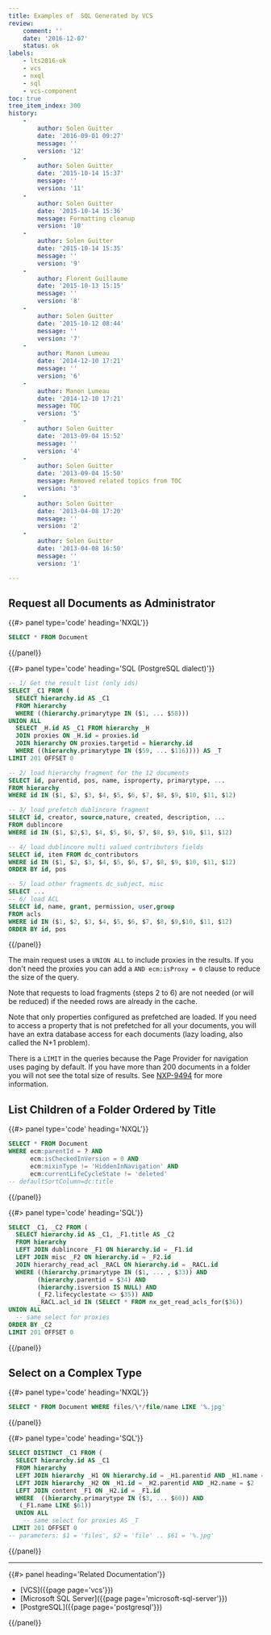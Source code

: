 ```yaml
---
title: Examples of  SQL Generated by VCS
review:
    comment: ''
    date: '2016-12-07'
    status: ok
labels:
    - lts2016-ok
    - vcs
    - nxql
    - sql
    - vcs-component
toc: true
tree_item_index: 300
history:
    -
        author: Solen Guitter
        date: '2016-09-01 09:27'
        message: ''
        version: '12'
    -
        author: Solen Guitter
        date: '2015-10-14 15:37'
        message: ''
        version: '11'
    -
        author: Solen Guitter
        date: '2015-10-14 15:36'
        message: Formatting cleanup
        version: '10'
    -
        author: Solen Guitter
        date: '2015-10-14 15:35'
        message: ''
        version: '9'
    -
        author: Florent Guillaume
        date: '2015-10-13 15:15'
        message: ''
        version: '8'
    -
        author: Solen Guitter
        date: '2015-10-12 08:44'
        message: ''
        version: '7'
    -
        author: Manon Lumeau
        date: '2014-12-10 17:21'
        message: ''
        version: '6'
    -
        author: Manon Lumeau
        date: '2014-12-10 17:21'
        message: TOC
        version: '5'
    -
        author: Solen Guitter
        date: '2013-09-04 15:52'
        message: ''
        version: '4'
    -
        author: Solen Guitter
        date: '2013-09-04 15:50'
        message: Removed related topics from TOC
        version: '3'
    -
        author: Solen Guitter
        date: '2013-04-08 17:20'
        message: ''
        version: '2'
    -
        author: Solen Guitter
        date: '2013-04-08 16:50'
        message: ''
        version: '1'

---
```

## Request all Documents as Administrator

{{#> panel type='code' heading='NXQL'}}
```sql
SELECT * FROM Document
```
{{/panel}}

{{#> panel type='code' heading='SQL (PostgreSQL dialect)'}}
```sql
-- 1/ Get the result list (only ids)
SELECT _C1 FROM (
  SELECT hierarchy.id AS _C1
  FROM hierarchy
  WHERE ((hierarchy.primarytype IN ($1, ... $58)))
UNION ALL
  SELECT _H.id AS _C1 FROM hierarchy _H
  JOIN proxies ON _H.id = proxies.id
  JOIN hierarchy ON proxies.targetid = hierarchy.id
  WHERE ((hierarchy.primarytype IN ($59, ... $116)))) AS _T
LIMIT 201 OFFSET 0

-- 2/ load hierarchy fragment for the 12 documents
SELECT id, parentid, pos, name, isproperty, primarytype, ...
FROM hierarchy
WHERE id IN ($1, $2, $3, $4, $5, $6, $7, $8, $9, $10, $11, $12)

-- 3/ load prefetch dublincore fragment
SELECT id, creator, source,nature, created, description, ...
FROM dublincore
WHERE id IN ($1, $2,$3, $4, $5, $6, $7, $8, $9, $10, $11, $12)

-- 4/ load dublincore multi valued contributors fields
SELECT id, item FROM dc_contributors
WHERE id IN ($1, $2, $3, $4, $5, $6, $7, $8, $9, $10, $11, $12)
ORDER BY id, pos

-- 5/ load other fragments dc_subject, misc
SELECT ...
-- 6/ load ACL
SELECT id, name, grant, permission, user,group
FROM acls
WHERE id IN ($1, $2, $3, $4, $5, $6, $7, $8, $9,$10, $11, $12)
ORDER BY id, pos
```
{{/panel}}

The main request uses a `UNION ALL` to include proxies in the results. If you don't need the proxies you can add a `AND ecm:isProxy = 0` clause to reduce the size of the query.

Note that requests to load fragments (steps 2 to 6) are not needed (or will be reduced) if the needed rows are already in the cache.

Note that only properties configured as prefetched are loaded. If you need to access a property that is not prefetched for all your documents, you will have an extra database access for each documents (lazy loading, also called the N+1 problem).

There is a `LIMIT` in the queries because the Page Provider for navigation uses paging by default. If you have more than 200 documents in a folder you will not see the total size of results. See [NXP-9494](https://jira.nuxeo.com/browse/NXP-9494) for more information.

## List Children of a Folder Ordered by Title

{{#> panel type='code' heading='NXQL'}}
```sql
SELECT * FROM Document
WHERE ecm:parentId = ? AND
      ecm:isCheckedInVersion = 0 AND
      ecm:mixinType != 'HiddenInNavigation' AND
      ecm:currentLifeCycleState != 'deleted'
-- defaultSortColumn=dc:title
```
{{/panel}}

{{#> panel type='code' heading='SQL'}}
```sql
SELECT _C1, _C2 FROM (
  SELECT hierarchy.id AS _C1, _F1.title AS _C2
  FROM hierarchy
  LEFT JOIN dublincore _F1 ON hierarchy.id = _F1.id
  LEFT JOIN misc _F2 ON hierarchy.id = _F2.id
  JOIN hierarchy_read_acl _RACL ON hierarchy.id = _RACL.id
  WHERE ((hierarchy.primarytype IN ($1, ... , $33)) AND
        (hierarchy.parentid = $34) AND
        (hierarchy.isversion IS NULL) AND
        (_F2.lifecyclestate <> $35)) AND
        _RACL.acl_id IN (SELECT * FROM nx_get_read_acls_for($36))
UNION ALL
  -- same select for proxies
ORDER BY _C2
LIMIT 201 OFFSET 0
```
{{/panel}}

## Select on a Complex Type

{{#> panel type='code' heading='NXQL'}}
```sql
SELECT * FROM Document WHERE files/\*/file/name LIKE '%.jpg'
```
{{/panel}}

{{#> panel type='code' heading='SQL'}}
```sql
SELECT DISTINCT _C1 FROM (
  SELECT hierarchy.id AS _C1
  FROM hierarchy
  LEFT JOIN hierarchy _H1 ON hierarchy.id = _H1.parentid AND _H1.name = $1
  LEFT JOIN hierarchy _H2 ON _H1.id = _H2.parentid AND _H2.name = $2
  LEFT JOIN content _F1 ON _H2.id = _F1.id
  WHERE  ((hierarchy.primarytype IN ($3, ... $60)) AND
   (_F1.name LIKE $61))
  UNION ALL
    -- same select for proxies AS _T
 LIMIT 201 OFFSET 0
-- parameters: $1 = 'files', $2 = 'file' .. $61 = '%.jpg'
```
{{/panel}}

* * *

<div class="row" data-equalizer data-equalize-on="medium"><div class="column medium-6">{{#> panel heading='Related Documentation'}}

- [VCS]({{page page='vcs'}})
- [Microsoft SQL Server]({{page page='microsoft-sql-server'}})
- [PostgreSQL]({{page page='postgresql'}})

{{/panel}}</div><div class="column medium-6">

</div></div>
